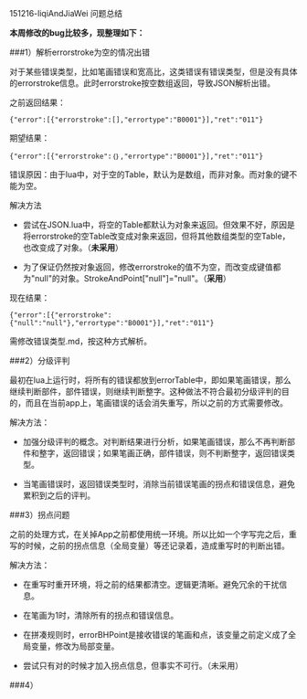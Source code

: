 151216-liqiAndJiaWei 问题总结

**本周修改的bug比较多，现整理如下：**

###1）解析errorstroke为空的情况出错

对于某些错误类型，比如笔画错误和宽高比，这类错误有错误类型，但是没有具体的errorstroke信息。此时errorstroke按空数组返回，导致JSON解析出错。

之前返回结果：

    {"error":[{"errorstroke":[],"errortype":"B0001"}],"ret":"011"}

期望结果：

    {"error":[{"errorstroke":｛｝,"errortype":"B0001"}],"ret":"011"}

错误原因：由于lua中，对于空的Table，默认为是数组，而非对象。而对象的键不能为空。

解决方法

* 尝试在JSON.lua中，将空的Table都默认为对象来返回。但效果不好，原因是将errorstroke的空Table改变成对象来返回，但将其他数组类型的空Table，也改变成了对象。（**未采用**）

* 为了保证仍然按对象返回，修改errorstroke的值不为空，而改变成键值都为"null"的对象。StrokeAndPoint["null"]="null"。（**采用**）

现在结果：

    {"error":[{"errorstroke":{"null":"null"},"errortype":"B0001"}],"ret":"011"}

需修改错误类型.md，按这种方式解析。

###2）分级评判

最初在lua上运行时，将所有的错误都放到errorTable中，即如果笔画错误，那么继续判断部件，部件错误，则继续判断整字。这种做法不符合最初分级评判的目的，而且在当前app上，笔画错误的话会消失重写，所以之前的方式需要修改。

解决方法：

* 加强分级评判的概念。对判断结果进行分析，如果笔画错误，那么不再判断部件和整字，返回错误；如果笔画正确，部件错误，则不判断整字，返回错误类型。

* 当笔画错误时，返回错误类型时，消除当前错误笔画的拐点和错误信息，避免累积到之后的评判。

###3）拐点问题

之前的处理方式，在关掉App之前都使用统一环境。所以比如一个字写完之后，重写的时候，之前的拐点信息（全局变量）等还记录着，造成重写时的判断出错。

解决方法：

* 在重写时重开环境，将之前的结果都清空。逻辑更清晰。避免冗余的干扰信息。

* 在笔画为1时，清除所有的拐点和错误信息。

* 在拼凑规则时，errorBHPoint是接收错误的笔画和点，该变量之前定义成了全局变量，修改为局部变量。

* 尝试只有对的时候才加入拐点信息，但事实不可行。（未采用）

###4）


